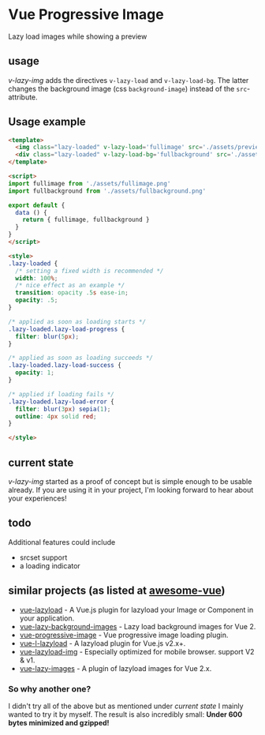 # Vue Progressive Image

Lazy load images while showing a preview

## usage

*v-lazy-img* adds the directives `v-lazy-load` and `v-lazy-load-bg`. The latter changes the background image (css `background-image`) instead of the `src`-attribute.

## Usage example

```html
<template>
  <img class="lazy-loaded" v-lazy-load='fullimage' src='./assets/previewimage.jpg' />
  <div class="lazy-loaded" v-lazy-load-bg='fullbackground' src='./assets/previewbackground.jpg' />
</template>

<script>
import fullimage from './assets/fullimage.png'
import fullbackground from './assets/fullbackground.png'

export default {
  data () {
    return { fullimage, fullbackground }
  }
}
</script>

<style>
.lazy-loaded {
  /* setting a fixed width is recommended */
  width: 100%;
  /* nice effect as an example */
  transition: opacity .5s ease-in;
  opacity: .5;
}

/* applied as soon as loading starts */
.lazy-loaded.lazy-load-progress {
  filter: blur(5px);
}

/* applied as soon as loading succeeds */
.lazy-loaded.lazy-load-success {
  opacity: 1;
}

/* applied if loading fails */
.lazy-loaded.lazy-load-error {
  filter: blur(3px) sepia(1);
  outline: 4px solid red;
}

</style>
```

## current state

*v-lazy-img* started as a proof of concept but is simple enough to be usable already. If you are using it in your project, I'm looking forward to hear about your experiences!

## todo

Additional features could include

 - srcset support
 - a loading indicator

## similar projects (as listed at [awesome-vue](https://github.com/vuejs/awesome-vue))

 - [vue-lazyload](https://github.com/hilongjw/vue-lazyload) - A Vue.js plugin for lazyload your Image or Component in your application.
 - [vue-lazy-background-images](https://github.com/darrynten/vue-lazy-background-images) - Lazy load background images for Vue 2.
 - [vue-progressive-image](https://github.com/MatteoGabriele/vue-progressive-image) - Vue progressive image loading plugin.
 - [vue-l-lazyload](https://github.com/lsycxyj/vue-l-lazyload) - A lazyload plugin for Vue.js v2.x+.
 - [vue-lazyload-img](https://github.com/JALBAA/vue-lazyload-img) - Especially optimized for mobile browser. support V2 & v1.
 - [vue-lazy-images](https://github.com/yyh1102/vue-lazyload-images) - A plugin of lazyload images for Vue 2.x.

### So why another one?

I didn't try all of the above but as mentioned under _current state_ I mainly wanted to try it by myself. The result is also incredibly small: **Under 600 bytes minimized and gzipped!**
